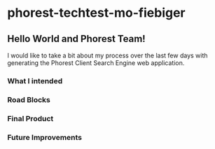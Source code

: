 # phorest-techtest-mo-fiebiger

## Hello World and Phorest Team!

I would like to take a bit about my process over the last few days with generating the Phorest Client Search Engine
web application.


### What I intended

### Road Blocks

### Final Product

### Future Improvements
